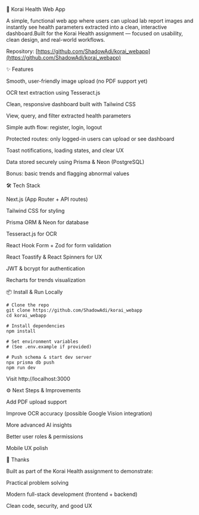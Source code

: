 🧪 Korai Health Web App

A simple, functional web app where users can upload lab report images and instantly see health parameters extracted into a clean, interactive dashboard.Built for the Korai Health assignment — focused on usability, clean design, and real-world workflows.

Repository: [https://github.com/ShadowAdi/korai_webapp](https://github.com/ShadowAdi/korai_webapp)

✨ Features

Smooth, user-friendly image upload (no PDF support yet)

OCR text extraction using Tesseract.js

Clean, responsive dashboard built with Tailwind CSS

View, query, and filter extracted health parameters

Simple auth flow: register, login, logout

Protected routes: only logged-in users can upload or see dashboard

Toast notifications, loading states, and clear UX

Data stored securely using Prisma & Neon (PostgreSQL)

Bonus: basic trends and flagging abnormal values

🛠 Tech Stack

Next.js (App Router + API routes)

Tailwind CSS for styling

Prisma ORM & Neon for database

Tesseract.js for OCR

React Hook Form + Zod for form validation

React Toastify & React Spinners for UX

JWT & bcrypt for authentication

Recharts for trends visualization

📦 Install & Run Locally

```
# Clone the repo
git clone https://github.com/ShadowAdi/korai_webapp
cd korai_webapp

# Install dependencies
npm install

# Set environment variables
# (See .env.example if provided)

# Push schema & start dev server
npx prisma db push
npm run dev
```

Visit http://localhost:3000

⚙️ Next Steps & Improvements

Add PDF upload support

Improve OCR accuracy (possible Google Vision integration)

More advanced AI insights

Better user roles & permissions

Mobile UX polish

🙏 Thanks

Built as part of the Korai Health assignment to demonstrate:

Practical problem solving

Modern full-stack development (frontend + backend)

Clean code, security, and good UX

